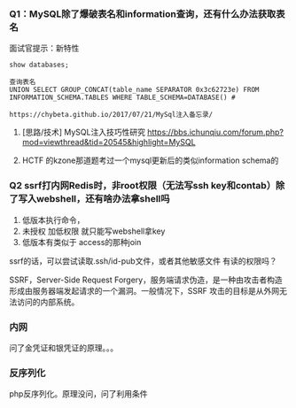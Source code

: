 
### Q1：MySQL除了爆破表名和information查询，还有什么办法获取表名

面试官提示：新特性


    show databases;

    查询表名
    UNION SELECT GROUP_CONCAT(table_name SEPARATOR 0x3c62723e) FROM INFORMATION_SCHEMA.TABLES WHERE TABLE_SCHEMA=DATABASE() #

    https://chybeta.github.io/2017/07/21/MySql注入备忘录/


1. [思路/技术] MySQL注入技巧性研究
    https://bbs.ichunqiu.com/forum.php?mod=viewthread&tid=20545&highlight=MySQL

2. HCTF 的kzone那道题考过一个mysql更新后的类似information schema的






### Q2 ssrf打内网Redis时，非root权限（无法写ssh key和contab）除了写入webshell，还有啥办法拿shell吗

1. 低版本执行命令，
2. 未授权 加低权限 就只能写webshell拿key
3. 低版本有类似于 access的那种join

ssrf的话，可以尝试读取.ssh/id-pub文件，或者其他敏感文件 有读的权限吗？

SSRF，Server-Side Request Forgery，服务端请求伪造，是一种由攻击者构造形成由服务器端发起请求的一个漏洞。一般情况下，SSRF 攻击的目标是从外网无法访问的内部系统。






### 内网
问了金凭证和银凭证的原理。。。









### 反序列化
php反序列化。原理没问，问了利用条件

